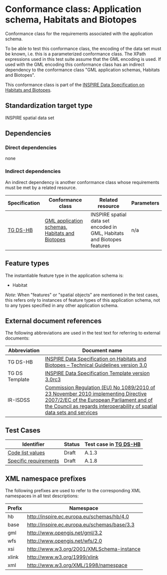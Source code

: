 # Conformance class: Application schema, Habitats and Biotopes

Conformance class for the requirements associated with the application schema. 

To be able to test this conformance class, the encoding of the data set must be known, i.e. this is a parameterized conformance class. The XPath expressions used in this test suite assume that the GML encoding is used. If used with the GML encoding this conformance class has an indirect dependency to the conformance class "GML application schemas, Habitats and Biotopes".

This conformance class is part of the [INSPIRE Data Specification on Habitats and Biotopes](../README.md).

## Standardization target type

INSPIRE spatial data set

## Dependencies

### Direct dependencies

none

### Indirect dependencies

An indirect dependency is another conformance class whose requirements must be met by a related resource.

| Specification | Conformance class | Related resource | Parameters |
| ------------- | ----------------- | ---------------- | ---------- |
| [TG DS-HB](./README.md#ref_TG_DS_HB) | [GML application schemas, Habitats and Biotopes](../hb-gml/README.md) | INSPIRE spatial data set encoded in GML, Habitats and Biotopes features | n/a |
 
## Feature types <a name="feature-types"></a>

The instantiable feature type in the application schema is:

* Habitat

*Note*: When "features" or "spatial objects" are mentioned in the test cases, this refers only to instances of feature types of this application schema, not to any types specified in any other application schema.

## External document references

The following abbreviations are used in the test text for referring to external documents:

Abbreviation                     | Document name
-------------------------------- | --------------------------------------------------
TG DS-HB <a name="ref_TG_DS_HB"></a>   | [INSPIRE Data Specification on Habitats and Biotopes – Technical Guidelines version 3.0](http://inspire.ec.europa.eu/documents/Data_Specifications/INSPIRE_DataSpecification_HB_v3.0.pdf)
TG DS Template <a name="ref_TG_DS_tmpl"></a>   | [INSPIRE Data Specification Template version 3.0rc3](http://inspire.jrc.ec.europa.eu/documents/Data_Specifications/INSPIRE_DataSpecification_Template_v3.0rc3.pdf)
IR-ISDSS <a name="ref_IR-ISDSS"></a>   | [Commission Regulation (EU) No 1089/2010 of 23 November 2010 implementing Directive 2007/2/EC of the European Parliament and of the Council as regards interoperability of spatial data sets and services](https://eur-lex.europa.eu/eli/reg/2010/1089/2014-12-31)

## Test Cases

| Identifier                                                        | Status   | Test case in [TG DS-HB](#ref_TG_DS_HB)  |
| ----------------------------------------------------------------- | -------- | ------------ |
| [Code list values](./code-list-values.md)  | Draft  | A.1.3  |
| [Specific requirements](./specific-req.md)  | Draft  | A.1.8  |


## XML namespace prefixes <a name="namespaces"></a>

The following prefixes are used to refer to the corresponding XML namespaces in all test descriptions:

Prefix         | Namespace
-------------- | -------------------------------------------------
hb      	   | http://inspire.ec.europa.eu/schemas/hb/4.0
base           | http://inspire.ec.europa.eu/schemas/base/3.3
gml            | http://www.opengis.net/gml/3.2
wfs            | http://www.opengis.net/wfs/2.0
xsi            | http://www.w3.org/2001/XMLSchema-instance
xlink          | http://www.w3.org/1999/xlink
xml            | http://www.w3.org/XML/1998/namespace
